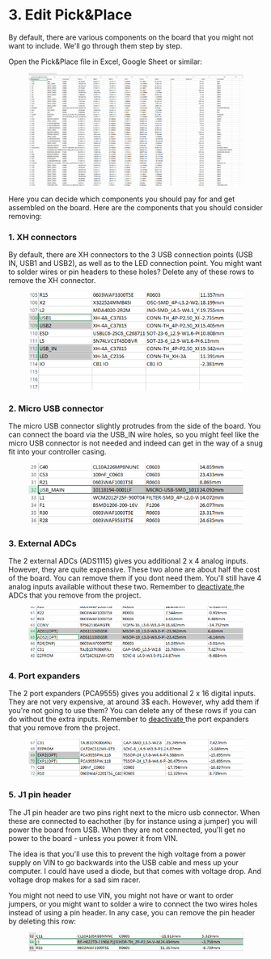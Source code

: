 # 3. Edit Pick\&Place

By default, there are various components on the board that you might not want to include. We'll go through them step by step.

Open the Pick\&Place file in Excel, Google Sheet or similar:

<figure><img src="../../../.gitbook/assets/image (17) (1) (1).png" alt=""><figcaption></figcaption></figure>

Here you can decide which components you should pay for and get assembled on the board. Here are the components that you should consider removing:

### 1. XH connectors

By default, there are XH connectors to the 3 USB connection points (USB IN, USB1 and USB2), as well as to the LED connection point. You might want to solder wires or pin headers to these holes? Delete any of these rows to remove the XH connector.&#x20;

<figure><img src="../../../.gitbook/assets/image (39).png" alt=""><figcaption></figcaption></figure>

### 2. Micro USB connector

The micro USB connector slightly protrudes from the side of the board. You can connect the board via the USB\_IN wire holes, so you might feel like the micro USB connector is not needed and indeed can get in the way of a snug fit into your controller casing.&#x20;

<figure><img src="../../../.gitbook/assets/image (66).png" alt=""><figcaption></figcaption></figure>

### 3. External ADCs

The 2 external ADCs (ADS1115) gives you additional 2 x 4 analog inputs. However, they are quite expensive. These two alone are about half the cost of the board. You can remove them if you dont need them. You'll still have 4 analog inputs available without these two. Remember to [deactivate ](../../code/settings.md#board-settings)the ADCs that you remove from the project.&#x20;

<figure><img src="../../../.gitbook/assets/image (38).png" alt=""><figcaption></figcaption></figure>

### 4. Port expanders

The 2 port expanders (PCA9555) gives you additional 2 x 16 digital inputs. They are not very expensive, at around 3$ each. However, why add them if you're not going to use them? You can delete any of these rows if you can do without the extra inputs. Remember to [deactivate ](../../code/settings.md#board-settings)the port expanders that you remove from the project.&#x20;

<figure><img src="../../../.gitbook/assets/image (63).png" alt=""><figcaption></figcaption></figure>

### 5. J1 pin header

The J1 pin header are two pins right next to the micro usb connector. When these are connected to eachother (by for instance using a jumper) you will power the board from USB. When they are not connected, you'll get no power to the board - unless you power it from VIN.&#x20;

The idea is that you'll use this to prevent the high voltage from a power supply on VIN to go backwards into the USB cable and mess up your computer. I could have used a diode, but that comes with voltage drop. And voltage drop makes for a sad sim racer.&#x20;

You might not need to use VIN, you might not have or want to order jumpers, or you might want to solder a wire to connect the two wires holes instead of using a pin header. In any case, you can remove the pin header by deleting this row:

<figure><img src="../../../.gitbook/assets/image (44).png" alt=""><figcaption></figcaption></figure>

